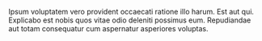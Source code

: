 Ipsum voluptatem vero provident occaecati ratione illo harum. Est aut qui. Explicabo est nobis quos vitae odio deleniti possimus eum. Repudiandae aut totam consequatur cum aspernatur asperiores voluptas.
